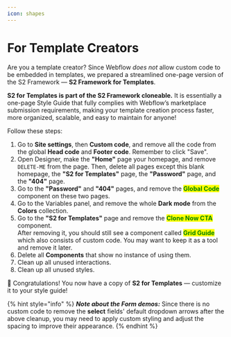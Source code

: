 ```yaml
---
icon: shapes
---
```


# For Template Creators

Are you a template creator? Since Webflow _does not_ allow custom code to be embedded in templates, we prepared a streamlined one-page version of the S2 Framework — **S2 Framework for Templates**.

**S2 for Templates is part of the S2 Framework cloneable.** It is essentially a one-page Style Guide that fully complies with Webflow’s marketplace submission requirements, making your template creation process faster, more organized, scalable, and easy to maintain for anyone!

Follow these steps:

1. Go to **Site settings**, then **Custom code**, and remove all the code from the global **Head code** and **Footer code**. Remember to click "Save".
2. Open Designer, make the **"Home"** page your homepage, and remove `DELETE-ME` from the page. Then, delete all pages except this blank homepage, the **"S2 for Templates"** page, the **"Password"** page, and the **"404"** page.
3. Go to the **"Password"** and **"404"** pages, and remove the <mark style="color:green;">**Global Code**</mark> component on these two pages.
4. Go to the Variables panel, and remove the whole **Dark mode** from the **Colors** collection.
5. Go to the **"S2 for Templates"** page and remove the <mark style="color:green;">**Clone Now CTA**</mark> component. \
   After removing it, you should still see a component called <mark style="color:green;">**Grid Guide**</mark> which also consists of custom code. You may want to keep it as a tool and remove it later.
6. Delete all **Components** that show no instance of using them.
7. Clean up all unused interactions.
8. Clean up all unused styles.

:tada: Congratulations! You now have a copy of **S2 for Templates** — customize it to your style guide!

{% hint style="info" %}
_**Note about the Form demos:**_ Since there is no custom code to remove the **select** fields' default dropdown arrows after the above cleanup, you may need to apply custom styling and adjust the spacing to improve their appearance.
{% endhint %}



